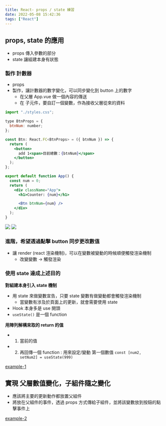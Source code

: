 ```yaml
---
title: React- props / state 練習
date: 2022-05-08 15:42:36
tags: ["React"]
---
```




## props, state 的應用
* props 傳入參數的部分
* state 讓組建本身有狀態

### 製作 計數器
* props
* 製作，讓計數器的數字變化，可以同步變化到 button 上的數字
	* 在父層 App.vue 做一個內容的傳送
	* 在 子元件，要自訂一個變數，作為接收父層從來的資料

```jsx
import "./styles.css";

type BtnProps = {
  btnNum: number;
};

const Btn: React.FC<BtnProps> = ({ btnNum }) => {
  return (
    <button>
      add 1<span>目前總數：{btnNum}</span>
    </button>
  );
};

export default function App() {
  const num = 0;
  return (
    <div className="App">
      <h1>Counter: {num}</h1>

      <Btn btnNum={num} />
    </div>
  );
}
```


![](https://i.imgur.com/OnOdTAs.png)
![](https://i.imgur.com/8VkhCGp.png)

### 進階，希望透過點擊 button 同步更改數值
* 讓 render (react 渲染機制)，可以在變數被變動的時候順便觸發渲染機制
	* 改變變數 -> 觸發渲染
### 使用 state 達成上述目的

 **對組建本身引入 state 機制**
 
* 用 state 來做變數宣告，只要 state 變數有做變動都會觸發渲染機制
	* 當變數有涉及於頁面上的更新，就會需要使用 state
* Hook 本身多是 use 開頭
* ``useState()`` 是一個 function

**用陣列解構來取的 return 的值**

* 1. 當前的值
* 2. 再回傳一個 function : 用來設定/變動 第一個數值 
``const [num2, setNum2] = useState(999)``

[example-1](https://codesandbox.io/s/react-props-state-yuc6qv?file=/src/App.tsx)

## 實現 父層數值變化，子組件隨之變化
* 應該將主要的更新動作都放置父組件
* 將放在父組件的事件，透過 props 方式傳給子組件，並將該變數放到按鈕的點擊事件上


[example-2 ](https://codesandbox.io/s/react-props-state-2-ylm345?file=/src/App.tsx)
